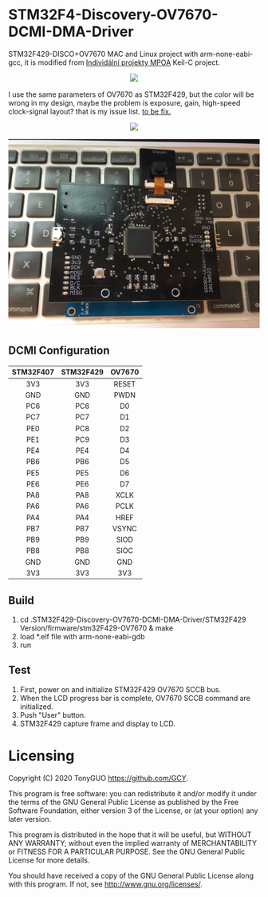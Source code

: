 # STM32F4-Discovery-OV7670-DCMI-DMA-Driver

STM32F429-DISCO+OV7670 MAC and Linux project with arm-none-eabi-gcc, it is modified from [Individální projekty MPOA](http://www.urel.feec.vutbr.cz/MPOA/2014/cam-ov7670) Keil-C project.

<p align="center">
 <img src="https://github.com/GCY/STM32F4-OV7670-DCMI-DMA-Driver/blob/master/STM32F429%20Version/res/demo.gif">
</p>

I use the same parameters of OV7670 as STM32F429, but the color will be wrong in my design, maybe the problem is exposure, gain, high-speed clock-signal layout? that is my issue list. [to be fix.](https://www.arducam.com/rgb565-format-issues/)

<p align="center">
 <img src="https://github.com/GCY/STM32F4-OV7670-DCMI-DMA-Driver/blob/master/STM32F407%20Version/res/demo.gif">
</p>

![alt text](https://github.com/GCY/STM32F4-OV7670-DCMI-DMA-Driver/blob/master/STM32F407%20Version/res/v1.jpg?raw=true)



## DCMI Configuration
| STM32F407 | STM32F429 | OV7670 |
| :----: | :----: | :----: |
| 3V3 | 3V3 | RESET |
| GND | GND | PWDN |
| PC6 | PC6 | D0 |
| PC7 | PC7 | D1 |
| PE0 | PC8 | D2 |
| PE1 | PC9 | D3 |
| PE4 | PE4 | D4 |
| PB6 | PB6 | D5 |
| PE5 | PE5 | D6 |
| PE6 | PE6 | D7 |
| PA8 | PA8 | XCLK |
| PA6 | PA6 | PCLK |
| PA4 | PA4 | HREF |
| PB7 | PB7 | VSYNC |
| PB9 | PB9 | SIOD |
| PB8 | PB8 | SIOC |
| GND | GND | GND |
| 3V3 | 3V3 | 3V3 |

## Build

 1. cd .STM32F429-Discovery-OV7670-DCMI-DMA-Driver/STM32F429 Version/firmware/stm32F429-OV7670 & make
 2. load *.elf file with arm-none-eabi-gdb
 3. run

## Test

 1. First, power on and initialize STM32F429 OV7670 SCCB bus.
 2. When the LCD progress bar is complete, OV7670 SCCB command are initialized.
 3. Push "User" button.
 4. STM32F429 capture frame and display to LCD.

Licensing
=======
Copyright (C) 2020  TonyGUO <https://github.com/GCY>.

This program is free software: you can redistribute it and/or modify
it under the terms of the GNU General Public License as published by
the Free Software Foundation, either version 3 of the License, or
(at your option) any later version.

This program is distributed in the hope that it will be useful,
but WITHOUT ANY WARRANTY; without even the implied warranty of
MERCHANTABILITY or FITNESS FOR A PARTICULAR PURPOSE.  See the
GNU General Public License for more details.

You should have received a copy of the GNU General Public License
along with this program.  If not, see <http://www.gnu.org/licenses/>.

